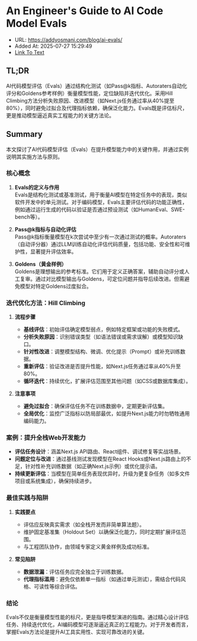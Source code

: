 # An Engineer's Guide to AI Code Model Evals
- URL: https://addyosmani.com/blog/ai-evals/
- Added At: 2025-07-27 15:29:49
- [Link To Text](2025-07-27-an-engineer's-guide-to-ai-code-model-evals_raw.md)

## TL;DR


AI代码模型评估（Evals）通过结构化测试（如Pass@k指标、Autoraters自动化评分和Goldens参考样例）衡量模型性能，定位缺陷并迭代优化。采用Hill Climbing方法分析失败原因、改进模型（如Next.js任务通过率从40%提至80%），同时避免过拟合及代理指标依赖，确保泛化能力。Evals既是评估标尺，更是推动模型逼近真实工程能力的关键方法论。

## Summary


本文探讨了AI代码模型评估（Evals）在提升模型能力中的关键作用，并通过实例说明其实施方法与原则。

### 核心概念
1. **Evals的定义与作用**  
   Evals是结构化测试或基准测试，用于衡量AI模型在特定任务中的表现，类似软件开发中的单元测试。对于编码模型，Evals主要评估代码的功能正确性，例如通过运行生成的代码以验证是否通过预设测试（如HumanEval、SWE-bench等）。

2. **Pass@k指标与自动化评估**  
   Pass@k指标衡量模型在k次尝试中至少有一次通过测试的概率。Autoraters（自动评分器）通过LLM训练自动化评估代码质量，包括功能、安全性和可维护性，显著提升评估效率。

3. **Goldens（黄金样例）**  
   Goldens是理想输出的参考标准。它们用于定义正确答案，辅助自动评分或人工复审。通过对比模型输出与Goldens，可定位问题并指导后续改进。但需避免模型对特定Goldens过度拟合。

### 迭代优化方法：Hill Climbing
1. **流程步骤**  
   - **基线评估**：初始评估确定模型弱点，例如特定框架或功能的失败模式。
   - **分析失败原因**：识别错误类型（如语法错误或需求误解）或模型知识缺口。
   - **针对性改进**：调整模型结构、微调、优化提示（Prompt）或补充训练数据。
   - **重新评估**：验证改进是否提升性能，如Next.js任务通过率从40%升至80%。
   - **循环迭代**：持续优化，扩展评估范围至其他问题（如CSS或数据库集成）。

2. **注意事项**  
   - **避免过拟合**：确保评估任务不在训练数据中，定期更新评估集。
   - **全局优化**：监控广泛指标以防局部最优，如提升Next.js能力时勿牺牲通用编码能力。

### 案例：提升全栈Web开发能力
- **评估任务设计**：涵盖Next.js API路由、React组件、调试修复等实战场景。
- **问题定位与改进**：通过基线测试发现模型在React Hooks或Next.js路由上的不足，针对性补充训练数据（如正确Next.js示例）或优化提示语。
- **持续更新评估**：当模型在简单任务表现优异时，升级为更复杂任务（如多文件项目或系统集成），确保持续进步。

### 最佳实践与陷阱
1. **实践要点**  
   - 评估应反映真实需求（如全栈开发而非简单算法题）。  
   - 维护固定基准集（Holdout Set）以确保泛化能力，同时定期扩展评估范围。  
   - 与工程团队协作，由领域专家定义黄金样例及成功标准。

2. **常见陷阱**  
   - **数据泄漏**：评估任务应完全独立于训练数据。  
   - **代理指标滥用**：避免仅依赖单一指标（如通过单元测试），需结合代码风格、可读性等综合评估。

### 结论
Evals不仅是衡量模型性能的标尺，更是指导模型演进的指南。通过精心设计评估任务、持续迭代优化，AI编码模型可逐渐逼近真正的工程能力。对于开发者而言，掌握Evals方法论是提升AI工具实用性、实现可靠改进的关键。
